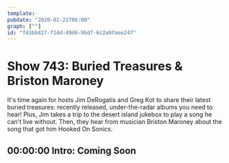 ```yaml
---
template: 
pubdate: "2020-02-21T06:00"
graph: [""]
id: "fd3bb427-f14d-49d6-9bdf-6c2a9faee247"
---
```






# Show 743: Buried Treasures & Briston Maroney

It's time again for hosts Jim DeRogatis and Greg Kot to share their latest buried treasures: recently released, under-the-radar albums you need to hear! Plus, Jim takes a trip to the desert island jukebox to play a song he can't live without. Then, they hear from musician Briston Maroney about the song that got him Hooked On Sonics.



## 00:00:00 Intro: Coming Soon